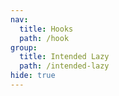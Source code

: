 ```yaml
---
nav:
  title: Hooks
  path: /hook
group:
  title: Intended Lazy
  path: /intended-lazy
hide: true
---
```

